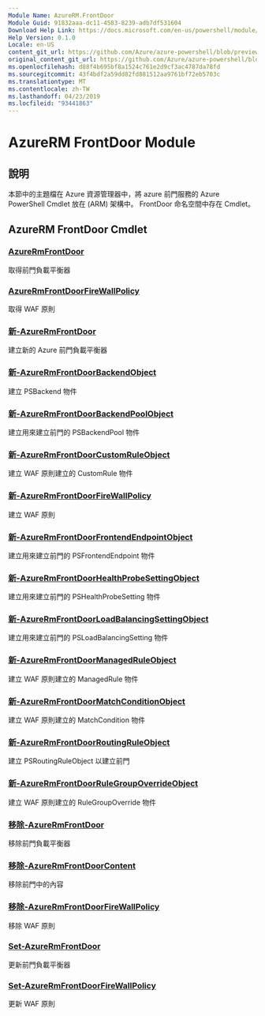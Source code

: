 ```yaml
---
Module Name: AzureRM.FrontDoor
Module Guid: 91832aaa-dc11-4583-8239-adb7df531604
Download Help Link: https://docs.microsoft.com/en-us/powershell/module/azurerm.frontdoor
Help Version: 0.1.0
Locale: en-US
content_git_url: https://github.com/Azure/azure-powershell/blob/preview/src/ResourceManager/FrontDoor/Commands.FrontDoor/help/AzureRM.FrontDoor.md
original_content_git_url: https://github.com/Azure/azure-powershell/blob/preview/src/ResourceManager/FrontDoor/Commands.FrontDoor/help/AzureRM.FrontDoor.md
ms.openlocfilehash: d88f4b695bf8a1524c761e2d9cf3ac4787da78fd
ms.sourcegitcommit: 43f4bdf2a59dd82fd881512aa9761bf72eb5703c
ms.translationtype: MT
ms.contentlocale: zh-TW
ms.lasthandoff: 04/23/2019
ms.locfileid: "93441863"
---
```

# AzureRM FrontDoor Module
## 說明
本節中的主題檔在 Azure 資源管理器中，將 azure 前門服務的 Azure PowerShell Cmdlet 放在 (ARM) 架構中。 FrontDoor 命名空間中存在 Cmdlet。

## AzureRM FrontDoor Cmdlet
### [AzureRmFrontDoor](Get-AzureRmFrontDoor.md)
取得前門負載平衡器

### [AzureRmFrontDoorFireWallPolicy](Get-AzureRmFrontDoorFireWallPolicy.md)
取得 WAF 原則

### [新-AzureRmFrontDoor](New-AzureRmFrontDoor.md)
建立新的 Azure 前門負載平衡器

### [新-AzureRmFrontDoorBackendObject](New-AzureRmFrontDoorBackendObject.md)
建立 PSBackend 物件

### [新-AzureRmFrontDoorBackendPoolObject](New-AzureRmFrontDoorBackendPoolObject.md)
建立用來建立前門的 PSBackendPool 物件

### [新-AzureRmFrontDoorCustomRuleObject](New-AzureRmFrontDoorCustomRuleObject.md)
建立 WAF 原則建立的 CustomRule 物件

### [新-AzureRmFrontDoorFireWallPolicy](New-AzureRmFrontDoorFireWallPolicy.md)
建立 WAF 原則

### [新-AzureRmFrontDoorFrontendEndpointObject](New-AzureRmFrontDoorFrontendEndpointObject.md)
建立用來建立前門的 PSFrontendEndpoint 物件

### [新-AzureRmFrontDoorHealthProbeSettingObject](New-AzureRmFrontDoorHealthProbeSettingObject.md)
建立用來建立前門的 PSHealthProbeSetting 物件

### [新-AzureRmFrontDoorLoadBalancingSettingObject](New-AzureRmFrontDoorLoadBalancingSettingObject.md)
建立用來建立前門的 PSLoadBalancingSetting 物件

### [新-AzureRmFrontDoorManagedRuleObject](New-AzureRmFrontDoorManagedRuleObject.md)
建立 WAF 原則建立的 ManagedRule 物件

### [新-AzureRmFrontDoorMatchConditionObject](New-AzureRmFrontDoorMatchConditionObject.md)
建立 WAF 原則建立的 MatchCondition 物件

### [新-AzureRmFrontDoorRoutingRuleObject](New-AzureRmFrontDoorRoutingRuleObject.md)
建立 PSRoutingRuleObject 以建立前門

### [新-AzureRmFrontDoorRuleGroupOverrideObject](New-AzureRmFrontDoorRuleGroupOverrideObject.md)
建立 WAF 原則建立的 RuleGroupOverride 物件

### [移除-AzureRmFrontDoor](Remove-AzureRmFrontDoor.md)
移除前門負載平衡器

### [移除-AzureRmFrontDoorContent](Remove-AzureRmFrontDoorContent.md)
移除前門中的內容

### [移除-AzureRmFrontDoorFireWallPolicy](Remove-AzureRmFrontDoorFireWallPolicy.md)
移除 WAF 原則

### [Set-AzureRmFrontDoor](Set-AzureRmFrontDoor.md)
更新前門負載平衡器

### [Set-AzureRmFrontDoorFireWallPolicy](Set-AzureRmFrontDoorFireWallPolicy.md)
更新 WAF 原則

